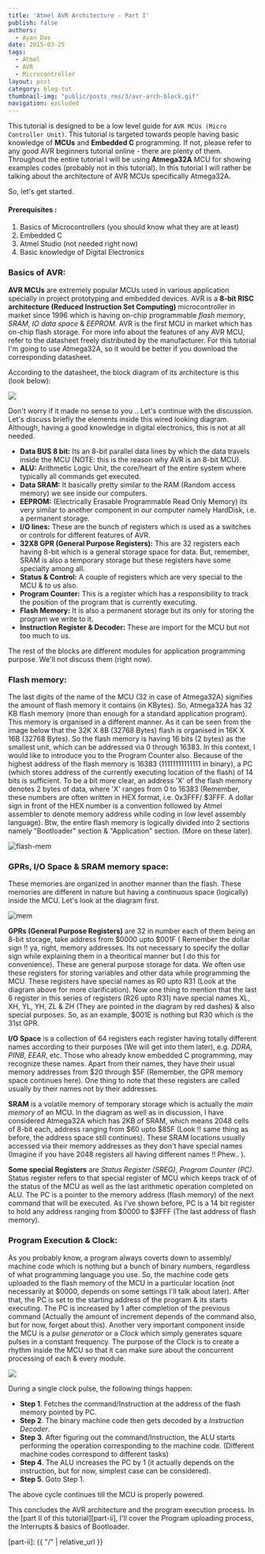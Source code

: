 ```yaml
---
title: 'Atmel AVR Architecture - Part I'
publish: false
authors:
  - Ayan Das
date: 2015-03-25
tags:
  - Atmel
  - AVR
  - Microcontroller
layout: post
category: blog-tut
thumbnail-img: "public/posts_res/3/avr-arch-block.gif"
navigation: excluded
---
```


This tutorial is designed to be a low level guide for `AVR MCUs (Micro Controller Unit)`. This tutorial is targeted towards people having basic knowledge of **MCUs** and **Embedded C** programming. If not, please refer to any good AVR beginners tutorial online - there are plenty of them. Throughout the entire tutorial I will be using **Atmega32A** MCU for showing examples codes (probably not in this tutorial). In this tutorial I will rather be talking about the architecture of AVR MCUs specifically Atmega32A.

So, let's get started.

#### Prerequisites :
1. Basics of Microcontrollers (you should know what they are at least)
2. Embedded C
3. Atmel Studio (not needed right now)
4. Basic knowledge of Digital Electronics

### Basics of AVR:

**AVR MCUs** are extremely popular MCUs used in various application specially in project prototyping and embedded devices. AVR is a **8-bit RISC architecture (Reduced Instruction Set Computing)** microcontroller in market since 1996 which is having on-chip programmable *flash memory*, *SRAM*, *IO data space* & *EEPROM*. AVR is the first MCU in market which has on-chip flash storage. For more info about the features of any AVR MCU, refer to the datasheet freely distributed by the manufacturer. For this tutorial I'm going to use Atmega32A, so it would be better if you download the corresponding datasheet.

According to the datasheet, the block diagram of its architecture is this (look below):

![](/public/posts_res/3/avr-arch-block.gif)

Don't worry if it made no sense to you .. Let's continue with the discussion. Let's discuss briefly the elements inside this wired looking diagram. Although, having a good knowledge in digital electronics, this is not at all needed.

* **Data BUS 8 bit:** Its an 8-bit parallel data lines by which the data travels inside the MCU (NOTE: this is the reason why AVR is an 8-bit MCU).
* **ALU:** Arithmetic Logic Unit, the core/heart of the entire system where typically all commands get executed.
* **Data SRAM:** It basically pretty similar to the RAM (Random access memory) we see inside our computers.
* **EEPROM:** (Electrically Erasable Programmable Read Only Memory) its very similar to another component in our computer namely HardDisk, i.e. a permanent storage.
* **I/O lines:** These are the bunch of registers which is used as a switches or controls for different features of AVR.
* **32X8 GPR (General Purpose Registers):** This are 32 registers each having 8-bit which is a general storage space for data. But, remember, SRAM is also a temporary storage but these registers have some specialty among all.
* **Status & Control:** A couple of registers which are very special to the MCU & to us also.
* **Program Counter:** This is a register which has a responsibility to track the position of the program that is currently executing.
* **Flash Memory:** It is also a permanent storage but its only for storing the program we write to it.
* **Instruction Register & Decoder:** These are import for the MCU but not too much to us.


The rest of the blocks are different modules for application programming purpose. We'll not discuss them (right now).


### Flash memory:
The last digits of the name of the MCU (32 in case of Atmega32A) signifies the amount of flash memory it contains (in KBytes). So, Atmega32A has 32 KB flash memory (more than enough for a standard application program). This memory is organised in a different manner. As it can be seen from the image below that the 32K X 8B (32768 Bytes) flash is organised in 16K X 16B (32768 Bytes). So the flash memory is having 16 bits (2 bytes) as the smallest unit, which can be addressed via 0 through 16383. In this context, I would like to introduce you to the Program Counter also. Because of the highest address of the flash memory is 16383 (11111111111111 in binary), a PC (which stores address of the currently executing location of the flash) of 14 bits is sufficient. To be a bit more clear, an address 'X' of the flash memory denotes 2 bytes of data, where 'X' ranges from 0 to 16383 (Remember, these numbers are often written in HEX format, i.e. 0x3FFF/ $3FFF. A dollar sign in front of the HEX number is a convention followed by Atmel assembler to denote memory address while coding in low level assembly language). Btw, the entire flash memory is logically divided into 2 sections namely "Bootloader" section & "Application" section. (More on these later).

![flash-mem](/public/posts_res/3/avr-flash.png)

### GPRs, I/O Space & SRAM memory space:

These memories are organized in another manner than the flash. These memories are different in nature but having a continuous space (logically) inside the MCU. Let's look at the diagram first.

![mem](/public/posts_res/3/avr-mem.png)

**GPRs (General Purpose Registers)** are 32 in number each of them being an 8-bit storage, take address from $0000 upto $001F ( Remember the dollar sign !! ya, right, memory addresses. Its not necessary to specify the dollar sign while explaining them in a theoritical manner but I do this for convenience). These are general purpose storage for data. We often use these registers for storing variables and other data while programming the MCU. These registers have special names as R0 upto R31 (Look at the diagram above for more clarification). Now one thing to mention that the last 6 register in this series of registers (R26 upto R31) have special names XL, XH, YL, YH, ZL & ZH (They are pointed in the diagram by red dashes) & also special purposes. So, as an example, $001E is nothing but R30 which is the 31st GPR.

**I/O Space** is a collection of 64 registers each register having totally different names according to their purposes (We will get into them later), e.g. *DDRA, PINB, EEAR*, etc. Those who already know embedded C programming, may recognize these names. Apart from their names, they have their usual memory addresses from $20 through $5F (Remember, the GPR memory space continues here). One thing to note that these registers are called usually by their names not by their addresses.

**SRAM** is a volatile memory of temporary storage which is actually the *main memory* of an MCU. In the diagram as well as in discussion, I have considered Atmega32A which has 2KB of SRAM, which means 2048 cells of 8-bit each, address ranging from $60 upto $85F (Look !! same thing as before, the address space still continues). These SRAM locations usually accessed via their memory addresses as they don't have special names (Imagine if you have 2048 registers all having different names !! Phew.. ).


**Some special Registers** are *Status Register (SREG)*, *Program Counter (PC)*. Status register refers to that special register of MCU which keeps track of of the status of the MCU as well as the last arithmetic operation completed on ALU.
The PC is a pointer to the memory address (flash memory) of the next command that will be executed. As I've shown before, PC is a 14 bit register to hold any address ranging from $0000 to $3FFF (The last address of flash memory).


### Program Execution & Clock:

As you probably know, a program always coverts down to assembly/ machine code which is nothing but a bunch of binary numbers, regardless of what programming language you use. So, the machine code gets uploaded to the flash memory of the MCU in a particular location (not necessarily at $0000, depends on some settings I'll talk about later). After that, the PC is set to the starting address of the program & its starts executing. The PC is increased by 1 after completion of the previous command (Actually the amount of increment depends of the command also, but for now, forget about this).
Another very important component inside the MCU is a *pulse generator* or a *Clock* which simply generates square pulses in a constant frequency. The purpose of the Clock is to create a rhythm inside the MCU so that it can make sure about the concurrent processing of each & every module.

![](/public/posts_res/3/prog-exec.png)

During a single clock pulse, the following things happen:

* **Step 1**. Fetches the command/Instruction at the address of the flash memory pointed by PC.
* **Step 2**. The binary machine code then gets decoded by a *Instruction Decoder*.
* **Step 3**. After figuring out the command/Instruction, the ALU starts performing the operation corresponding to the machine code. (Different machine codes correspond to different tasks)
* **Step 4**. The ALU increases the PC by 1 (it actually depends on the instruction, but for now, simplest case can be considered).
* **Step 5**. Goto Step 1.

The above cycle continues till the MCU is properly powered.

This concludes the AVR architecture and the program execution process. In the [part II of this tutorial][part-ii], I'll cover the Program uploading process, the Interrupts & basics of Bootloader.

[part-ii]: {{ "/" | relative_url }}
